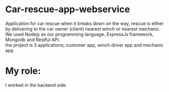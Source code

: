 # Car-rescue-app-webservice

Application for car rescue when it breaks down on the way, rescue is either by delivering to the car owner (client) nearest winch or nearest mechanic. <br />
We used Nodejs as our programming language, ExpressJs framework, Mongodb and Restful API. <br />
the project is 3 applications; customer app, winch driver app and mechanic app.
# My role:
I worked in the backend side.

